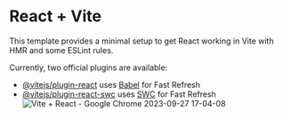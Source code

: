 # React + Vite

This template provides a minimal setup to get React working in Vite with HMR and some ESLint rules.

Currently, two official plugins are available:

- [@vitejs/plugin-react](https://github.com/vitejs/vite-plugin-react/blob/main/packages/plugin-react/README.md) uses [Babel](https://babeljs.io/) for Fast Refresh
- [@vitejs/plugin-react-swc](https://github.com/vitejs/vite-plugin-react-swc) uses [SWC](https://swc.rs/) for Fast Refresh
![Vite + React - Google Chrome 2023-09-27 17-04-08](https://github.com/FernandoFarcy/SegundaPreEntrega-47195/assets/107069151/aa7cc063-b396-432a-880e-730e02811dd6)
